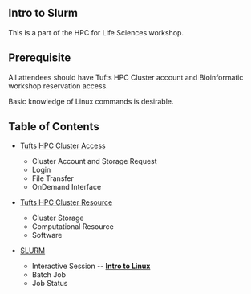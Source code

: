 ## Intro to Slurm

This is a part of the HPC for Life Sciences workshop.

## Prerequisite

All attendees should have Tufts HPC Cluster account and Bioinformatic workshop reservation access.

Basic knowledge of Linux commands is desirable.

## Table of Contents

- [Tufts HPC Cluster Access](https://github.com/tuftsdatalab/Research_Technology_Bioinformatics/tree/main/workshops/hpcForLifeSciences_July2022/IntroToSlurm/Tufts_HPC_Cluster_Access)
  - Cluster Account and Storage Request
  - Login
  - File Transfer
  - OnDemand Interface
  
- [Tufts HPC Cluster Resource](https://github.com/tuftsdatalab/Research_Technology_Bioinformatics/tree/main/workshops/hpcForLifeSciences_July2022/IntroToSlurm/Tufts_HPC_Cluster_Resource)
  - Cluster Storage
  - Computational Resource 
  - Software
  
- [SLURM](https://github.com/tuftsdatalab/Research_Technology_Bioinformatics/tree/main/workshops/hpcForLifeSciences_July2022/IntroToSlurm/Tufts_HPC_Cluster_SLURM)
  - Interactive Session -- **[Intro to Linux](https://github.com/tuftsdatalab/Research_Technology_Bioinformatics/tree/main/workshops/hpcForLifeSciences_July2022/IntroToLinux)**
  - Batch Job
  - Job Status
